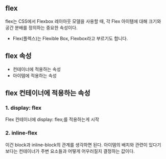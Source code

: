 ## flex
flex는 CSS에서 Flexbox 레이아웃 모델을 사용할 때, 각 Flex 아이템에 대해 크기와 공간 분배를 정의하는 중요한 속성이다.
+ Flex(플렉스)는 Flexible Box, Flexbox라고 부르기도 합니다.

## flex 속성
+ 컨테이너에 적용하는 속성
+ 아이템에 적용하는 속성

## flex 컨테이너에 적용하는 속성
### 1. display: flex 
Flex 컨테이너에 display: flex;를 적용하는게 시작
### 2. inline-flex
이건 block과 inline-block의 관계를 생각하면 된다.
아이템의 배치와 관련이 있다기 보다는 컨테이너가 주변 요소들과 어떻게 어우러질지 결정하는 값이다.
